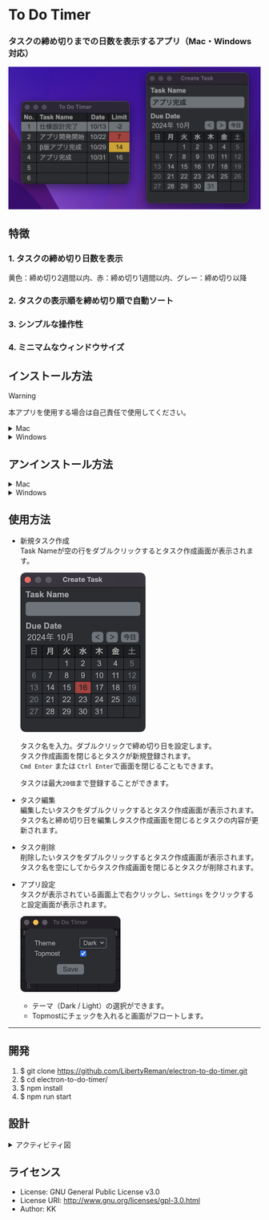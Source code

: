 # To Do Timer

### タスクの締め切りまでの日数を表示するアプリ（Mac・Windows 対応）

![1](img/1.png)

## 特徴

### 1. タスクの締め切り日数を表示

黄色：締め切り2週間以内、赤：締め切り1週間以内、グレー：締め切り以降

### 2. タスクの表示順を締め切り順で自動ソート

### 3. シンプルな操作性

### 4. ミニマムなウィンドウサイズ

## インストール方法

> [!WARNING]
> 本アプリを使用する場合は自己責任で使用してください。

<details>
<summary>Mac</summary>

1. **[ここから](https://liba-b.work/electron%e3%82%92%e4%bd%bf%e3%81%a3%e3%81%9f%e3%82%bf%e3%82%b9%e3%82%af%e3%82%bf%e3%82%a4%e3%83%9e%e3%83%bc%e3%82%a2%e3%83%97%e3%83%aa%e3%81%ae%e9%96%8b%e7%99%ba/)** インストーラー（dmgファイル）をダウンロード  
ダブルクリックでインストーラーを起動し、アイコンをドラッグしてアプリを追加
1. ターミナルを起動し、次のコマンドを実行

    `xattr -rc /Applications/To\ Do\ Timer.app; echo $?`

    `0`が出力されればインストール完了

</details>

<details>
<summary>Windows</summary>

* **[ここから](https://liba-b.work/electron%e3%82%92%e4%bd%bf%e3%81%a3%e3%81%9f%e3%82%bf%e3%82%b9%e3%82%af%e3%82%bf%e3%82%a4%e3%83%9e%e3%83%bc%e3%82%a2%e3%83%97%e3%83%aa%e3%81%ae%e9%96%8b%e7%99%ba/)** インストーラー（exeファイル）をダウンロード  
ダブルクリックでインストーラーを起動しアプリをインストールする
※ システムにアプリをインストールせずに使用したい場合は、ポータブル版を使用してください。

</details>


## アンインストール方法

<details>
<summary>Mac</summary>

* アプリケーションフォルダから`To Do Timer.app`を削除する

</details>

<details>
<summary>Windows</summary>

* `プログラムの追加と削除`から`To Do Timer`を削除する

</details>

## 使用方法

* 新規タスク作成  
  Task Nameが空の行をダブルクリックするとタスク作成画面が表示されます。

  ![2](img/2.png)

  タスク名を入力。ダブルクリックで締め切り日を設定します。  
  タスク作成画面を閉じるとタスクが新規登録されます。  
  `Cmd Enter` または `Ctrl Enter`で画面を閉じることもできます。

  タスクは最大`20個`まで登録することができます。
* タスク編集  
  編集したいタスクをダブルクリックするとタスク作成画面が表示されます。  
  タスク名と締め切り日を編集しタスク作成画面を閉じるとタスクの内容が更新されます。
* タスク削除  
  削除したいタスクをダブルクリックするとタスク作成画面が表示されます。  
  タスク名を空にしてからタスク作成画面を閉じるとタスクが削除されます。
* アプリ設定  
  タスクが表示されている画面上で右クリックし、`Settings` をクリックすると設定画面が表示されます。

  ![3](img/3.png)

  * テーマ（Dark / Light）の選択ができます。
  * Topmostにチェックを入れると画面がフロートします。

---

## 開発

1. $ git clone <https://github.com/LibertyReman/electron-to-do-timer.git>
1. $ cd electron-to-do-timer/
1. $ npm install
1. $ npm run start

## 設計

<details>
<summary>アクティビティ図</summary>

![アクティビティ図](https://www.plantuml.com/plantuml/png/dLRDJjj04BxxAI9nWLU02pssXxOIrrweC0Kf3HK9hP1oO7T19JyeAI89AL1-518Q6aCBj6b-oCECrt7UekDrZRp6rSRDmOgpCzz-yystEvbDfkPNKsjluvgM1bO7rWFw4vzfJIneqq3FW5M0DUsxNpnNcX5nfq1hm6x4GWje5-ZlzADGgrFcj3hZ__sYnOtF5jlY9z_jPWl8mBxluTE9yJ27UztH4SQN76HamxQ166xYup3xz69OwvZzdM7VaCE-2NeRmBuYY9ydaCQhXDaV3FSkW5I1vfwyV0fqTrZjZl8_GeWGm-mVMjj5KVY_OTFQH7pvpL9gNO_7Lpu4KJo8YLLz0UKOE3pebTdUiEiDln0E5tB3FtQ0L2IbmxPw7L_JbM06DuxjqxoIVH08CrrnFT81MUYTyqexl9Qn3cwZyrRWoTIJgPLtcXRkK1zpJ17LbO5TEg-i2OpX5tNhvBQ8PWNQ_vVHfzuuTKwFIDlAVW5I0fe7Skndo3FPKRM6Hdisz-AvOtFgGbm2QGTwO1sqWUnuHqHkkfgg42-YQsLSsRkA9h0Yi4rWXmu6xaOQuIJfxgYS0R8FDAVs9Dywvzc3npBouevJOQ7Cxx4DouknIQjyRTSBFftldNXoPLNEU6lVhxzLEJUx-q3oQ3FCUW3d9xUyk3qLIotfYTZakfwSqcBucNRZ7LkMhf4zfWZaoq2BFTY62pkZwV6a7fjCh8J3ABCJ2ykBGLyEZh2MA4OKqiYgvMLDwq0siHL0SbBbCddHUS58Dg7CIt9TP7U7tBl0cjuCoAZinmit_XEFIWQ63h0pWRI1N7nMnCeBYf6c75sAdVvtXYXmnp-PlZnaCZV_NdyufbQsPxPpuzwF4XtNgL7SA9ad74ooKAZs6E3wJIsyVDieBHRzXfFnfDqKdbBK5S3rXeR7S1RFelZ7zWS0)
</details>

## ライセンス

* License: GNU General Public License v3.0
* License URI: <http://www.gnu.org/licenses/gpl-3.0.html>
* Author: KK
